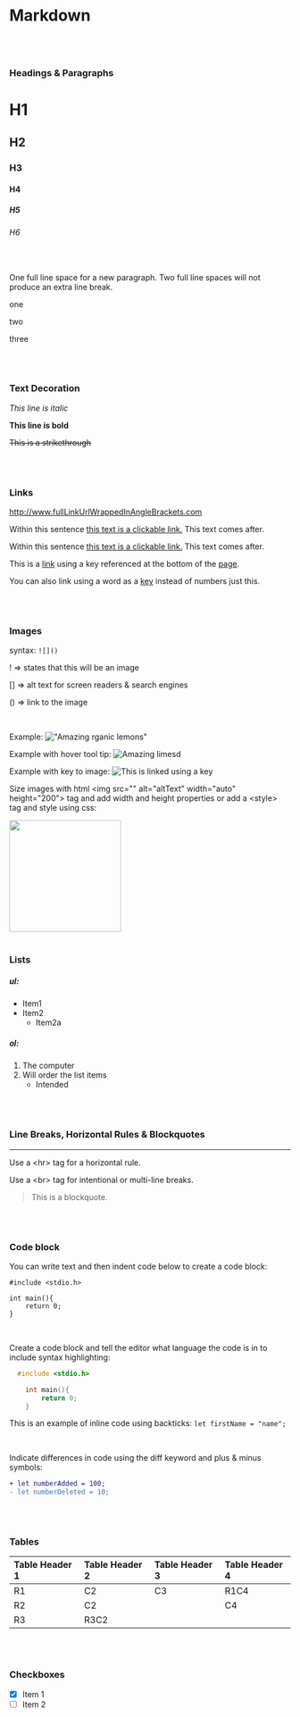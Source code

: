 # Markdown

<br>
<br>

### Headings & Paragraphs

# H1
## H2
### H3
#### H4
##### H5
###### H6  

<br>

One full line space for a new paragraph. Two full line spaces will not produce an extra line break.

one

two

three

<br>
<br>

### Text Decoration

_This line is italic_

**This line is bold**

~~This is a strikethrough~~

<br>
<br>

### Links

<http://www.fullLinkUrlWrappedInAngleBrackets.com>

Within this sentence [this text is a clickable link.](http://www.clickingOnTextLinkLeadsToThisUrl.com) This text comes after.

Within this sentence [this text is a clickable link.](http://www.clickingOnTextLinkLeadsToThisUrl.com "This add an optional hover title tag") This text comes after.

This is a [link][1] using a key referenced at the bottom of the [page][1].

You can also link using a word as a [key][key] instead of numbers just this.

[1]: http://www.numberLinkKey.com
[key]: http://www.wordLinkKey.com

<br>
<br>

### Images
syntax: `![]()`
<br>

! => states that this will be an image

[] => alt text for screen readers & search engines

() => link to the image

<br>

Example: 
!["Amazing rganic lemons"](https://images.unsplash.com/photo-1605185189315-fc269c231e41?ixlib=rb-4.0.3&ixid=MnwxMjA3fDB8MHxwaG90by1wYWdlfHx8fGVufDB8fHx8&auto=format&fit=crop&w=2070&q=80)

Example with hover tool tip:
![Amazing limesd](https://images.unsplash.com/photo-1583777731160-5abdc2fd7ab3?ixlib=rb-4.0.3&ixid=MnwxMjA3fDB8MHxwaG90by1wYWdlfHx8fGVufDB8fHx8&auto=format&fit=crop&w=1974&q=80 "Great limes")

Example with key to image:
![This is linked using a key][image_1]

[image_1]: https://images.unsplash.com/photo-1597714026720-8f74c62310ba?ixlib=rb-4.0.3&ixid=MnwxMjA3fDB8MHxwaG90by1wYWdlfHx8fGVufDB8fHx8&auto=format&fit=crop&w=2070&q=80 "hover"

Size images with html \<img src="" alt="altText" width="auto" height="200"> tag and add width and height properties or add a \<style> tag and style using css:

<img src="https://images.unsplash.com/photo-1598048150218-53ab5609ef31?ixlib=rb-4.0.3&ixid=MnwxMjA3fDB8MHxwaG90by1wYWdlfHx8fGVufDB8fHx8&auto=format&fit=crop&w=2070&q=80" width="" height="200px" class="image">

<style>
  .image{
    width: auto;
  }
</style>

<br>
<br>

### Lists

##### ul:

* Item1
* Item2
  * Item2a


##### ol:

1. The computer 
1. Will order the list items
   * Intended 
  
<br>
<br>

### Line Breaks, Horizontal Rules & Blockquotes

<hr>

Use a \<hr> tag for a horizontal rule.

Use a \<br> tag for intentional or multi-line breaks.

> This is a blockquote.

<br>
<br>

### Code block

You can write text and then indent code below to create a code block:

    #include <stdio.h>

    int main(){
        return 0;
    }

<br>

Create a code block and tell the editor what language the code is in to include syntax highlighting:

```C
  #include <stdio.h>

    int main(){
        return 0;
    }
```

This is an example of inline code using backticks: `let firstName = "name";`

<br>

Indicate differences in code using the diff keyword and plus & minus symbols:

```diff
+ let numberAdded = 100;
- let numberDeleted = 10;
```

<br>
<br>

### Tables

|Table Header 1|Table Header 2|Table Header 3|Table Header 4|
|:-------------|:-------------|:-------------|:-------------|
|R1|C2|C3|R1C4
|R2|C2 ||C4
|R3|R3C2|

<br>
<br>

### Checkboxes

* [x] Item 1
* [ ] Item 2
